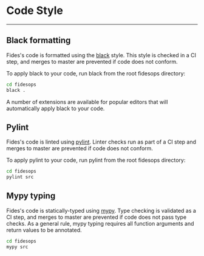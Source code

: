 # Code Style

---

## Black formatting

Fides's code is formatted using the [black](https://github.com/ambv/black) style. This style is checked in a CI step, and merges to master are prevented if code does not conform.

To apply black to your code, run black from the root fidesops directory:

```bash
cd fidesops
black .
```

A number of extensions are available for popular editors that will automatically apply black to your code.

## Pylint

Fides's code is linted using [pylint](https://pylint.org/). Linter checks run as part of a CI step and merges to master are prevented if code does not conform.

To apply pylint to your code, run pylint from the root fidesops directory:

```bash
cd fidesops
pylint src
```

## Mypy typing

Fides's code is statically-typed using [mypy](http://mypy-lang.org/). Type checking is validated as a CI step, and merges to master are prevented if code does not pass type checks. As a general rule, mypy typing requires all function arguments and return values to be annotated.

```bash
cd fidesops
mypy src
```
